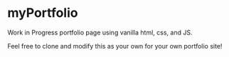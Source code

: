 # myPortfolio
Work in Progress portfolio page using vanilla html, css, and JS.

Feel free to clone and modify this as your own for your own portfolio site! 
